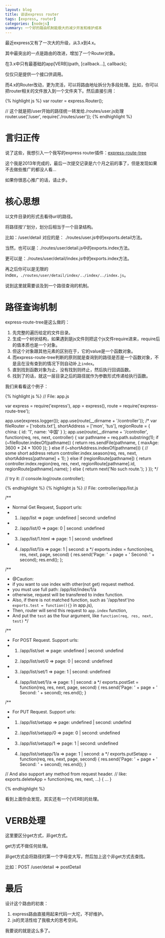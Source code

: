 ```yaml
---
layout: blog
title: 谈谈express router
tags: [express, router]
categories: [nodejs]
summary: 一个好的路由机制能极大的减少开发和维护成本
---
```


最近express又有了一次大的升级，从3.x到4.x。

其中最突出的一点是路由的改进，增加了一个Router对象。

在3.x中只有最基础的app[VERB](path, [callback...], callback);

仅仅只是提供一个接口供调用。

而4.x的Router改动，更为灵活，可以将路由地址拆分为多段处理。比如，你可以把router相关的文件放入到一个文件夹下。然后直接引用：

{% highlight js %}
var router = express.Router();

// 这个就是把/user开始的路径统一转发给./routes/user.js处理
router.use('/user', require('./routes/user'));
{% endhighlight %}

# 言归正传

说了这些，我想引入一个我写的express router插件：[express-route-tree](https://github.com/yss/express-route-tree)

这个我是2013年完成的，最后一次提交记录是六个月之前的事了，但是发现如果不去做些推广的都没人看...

如果你很恶心推广的话，请止步。

# 核心思想

以文件目录的形式去看待url的路径。

将路径按'/'划分，划分后相当于一个目录结构。

比如：/user/detail 对应的是： ./routes/user.js中的exports.detail方法。

当然，也可以是：./routes/user/detail.js中的exports.index方法。

更可以是：./routes/user/detail/index.js中的exports.index方法。

再之后你可以是无限的index，`./routes/user/detail/index/../index/../index.js`。

说到这里就需要谈及到一个路径查询的机制。

# 路径查询机制

express-route-tree是这么做的：

1. 先完整的遍历给定的文件目录。
2. 生成一个树状结构，如果遇到是js文件则把这个js文件require进来，require后的值本质也是一个对象。
3. 但这个对象跟其他元素的区别在于，它的value是一个函数对象。
4. 而express-route-tree判断的原则就是查询到的路径是否是一个函数对象，不是且在没有查到的情况下则自动补上`index`。
5. 直到找到函数对象为止，没有找到则终止，然后执行回调函数。
6. 找到了的话，就这一层目录之后的路径就作为参数形式传递给执行函数。

我们来看看这个例子：

{% highlight js %}
// File: app.js

var express = require('express'),
    app = express(),
    route = require('express-route-tree');

app.use(express.logger());
app.use(route(__dirname + '/controller'));
/*
var fileRouter = ['robots.txt'],
    shortAddress = ['mon', 'tus'],
    regionRoute = { china: { id: '1', name: '中国' } };
app.use(route(__dirname + '/controller', function(req, res, next, controller) {
    var pathname = req.path.substring(1);
    if (~fileRouter.indexOf(pathname)) {
        return res.sendFile(pathname, { maxAge: 3600 * 24 * 1000 });
    } else if (~shortAddress.indexOf(pathname))) {
        // some short address
        return controller.index.season(req, res, next, shortAddress[pathname] + 1);
    } else if (regionRoute[pathname]) {
        return controller.index.region(req, res, next, regionRoute[pathname].id, regionRoute[pathname].name);
    } else {
        return next('No such route.');
    }
});
*/

// try it:
// console.log(route.controller);

{% endhighlight %}
{% highlight js %}
// File: controller/app/list.js

/**
 * Normal Get Request, Support urls:
 * 1. /app/list => page: undefined | second: undefind
 * 2. /app/list/0 => page: 0 | second: undefined
 * 3. /app/list/1.html => page: 1 | second: undefined
 * 4. /app/list/1/a => page: 1 | second: a
 */
exports.index = function(req, res, next, page, second) {
    res.send('Page: ' + page + ' Second: ' + second);
    res.end();
};

/**
 * @Caution:
 *  if you want to use index with other(not get) request method.
 *  you must use full path: /app/list/index/1/a
 *  otherwise, request will be transfered to index function.
 *  Also, if there is not matched function, such as '/app/test'(no `exports.test = function(){}` in app.js),
 *  Then, router will send this request to `app.index` function,
 *  And put the `test` as the four argument, like `function(req, res, next, test)`
 */

/**
 * For POST Request. Support urls:
 * 1. /app/list/set => page: undefined | second: undefind
 * 2. /app/list/set/0 => page: 0 | second: undefined
 * 3. /app/list/set/1 => page: 1 | second: undefined
 * 4. /app/list/set/1/a => page: 1 | second: a
 */
exports.postSet = function(req, res, next, page, second) {
    res.send('Page: ' + page + ' Second: ' + second);
    res.end();
}

/**
 * For PUT Request. Support urls:
 * 1. /app/list/setapp => page: undefined | second: undefind
 * 2. /app/list/setapp/0 => page: 0 | second: undefined
 * 3. /app/list/setapp/1 => page: 1 | second: undefined
 * 4. /app/list/setapp/1/a => page: 1 | second: a
 */
exports.putSetapp = function(req, res, next, page, second) {
    res.send('Page: ' + page + ' Second: ' + second);
    res.end();
}

// And also support any method from request header.
// like: exports.deleteApp = function(req, res, next, ...) { ... }

{% endhighlight %}

看到上面你会发现，其实还有一个[VERB]的处理。

# VERB处理

这里要区分get方式，非get方式。

get方式不做任何处理。

非get方式会将路径的第一个字母变大写，然后加上这个非get方式去查找。

比如：POST /user/detail => postDetail

# 最后

设计这个路由的初衷：

1. express路由直接用起来代码一大坨，不好维护。
2. js的灵活性给了我极大的思考空间。

我要说的就是这么多了。
